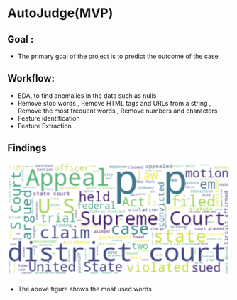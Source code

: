 # AutoJudge(MVP)
## Goal :
- The primary goal of the project is to predict the outcome of the case


## Workflow:

- EDA, to find anomalies in the data such as nulls
- Remove stop words , Remove HTML tags and URLs from a string , Remove the most frequent words , Remove numbers and characters
- Feature identification 
- Feature Extraction

## Findings
![Screenshot](image.png)
- The above figure shows the most used words
